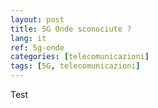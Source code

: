 ```yaml
---
layout: post
title: 5G Onde sconociute ?
lang: it
ref: 5g-onde
categories: [telecomunicazioni]
tags: [5G, telecomunicazioni]
---
```


Test
